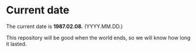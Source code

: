 # Current date

The current date is **1987.02.08.** (YYYY.MM.DD.)

This repository will be good when the world ends, so we will know how long it lasted.